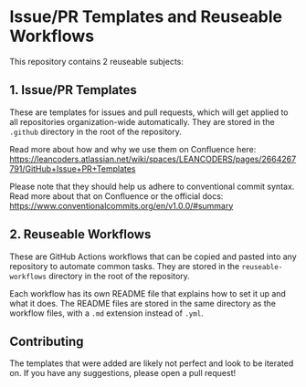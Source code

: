 # Issue/PR Templates and Reuseable Workflows

This repository contains 2 reuseable subjects:

## 1. Issue/PR Templates
These are templates for issues and pull requests, which will get applied to all repositories organization-wide automatically. They are stored in the `.github` directory in the root of the repository.

Read more about how and why we use them on Confluence here: https://leancoders.atlassian.net/wiki/spaces/LEANCODERS/pages/2664267791/GitHub+Issue+PR+Templates

Please note that they should help us adhere to conventional commit syntax. Read more about that on Confluence or the official docs: https://www.conventionalcommits.org/en/v1.0.0/#summary

## 2. Reuseable Workflows

These are GitHub Actions workflows that can be copied and pasted into any repository to automate common tasks. They are stored in the `reuseable-workflows` directory in the root of the repository.

Each workflow has its own README file that explains how to set it up and what it does. The README files are stored in the same directory as the workflow files, with a `.md` extension instead of `.yml`.

## Contributing
The templates that were added are likely not perfect and look to be iterated on. If you have any suggestions, please open a pull request!
